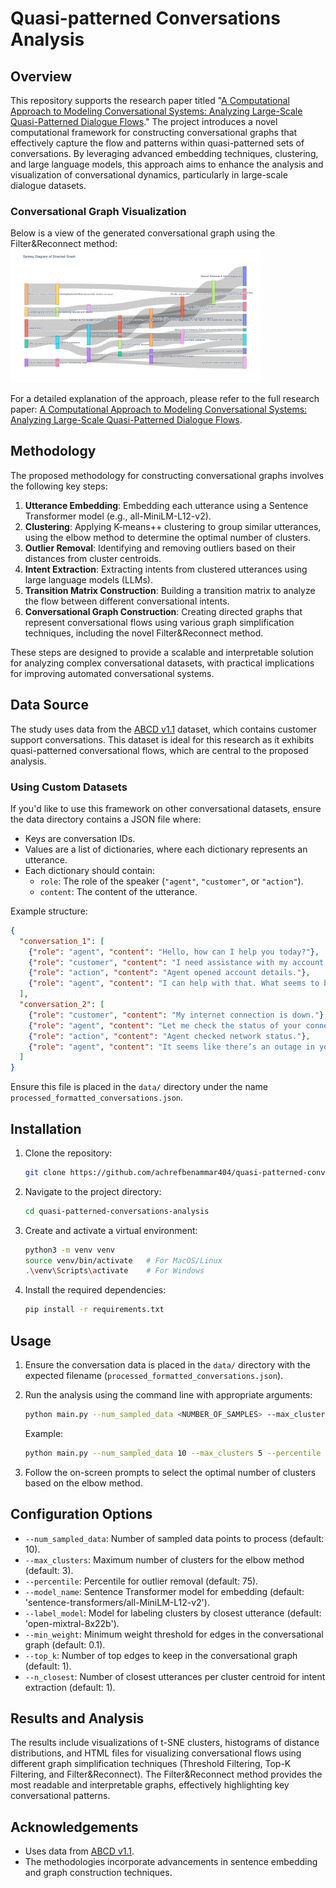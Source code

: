 # Quasi-patterned Conversations Analysis

## Overview

This repository supports the research paper titled "[A Computational Approach to Modeling Conversational Systems: Analyzing Large-Scale Quasi-Patterned Dialogue Flows](AnalyzingLargeScaleQuasiPatternedDialogueFlows.pdf)." The project introduces a novel computational framework for constructing conversational graphs that effectively capture the flow and patterns within quasi-patterned sets of conversations. By leveraging advanced embedding techniques, clustering, and large language models, this approach aims to enhance the analysis and visualization of conversational dynamics, particularly in large-scale dialogue datasets.

### Conversational Graph Visualization

Below is a view of the generated conversational graph using the Filter\&Reconnect method:
<img src="output/Sankey-Plot.png" alt="Filter and Reconnect Graph" width="400"/>


For a detailed explanation of the approach, please refer to the full research paper: [A Computational Approach to Modeling Conversational Systems: Analyzing Large-Scale Quasi-Patterned Dialogue Flows](AnalyzingLarge_ScaleQuasi_PatternedDialogueFlows.pdf).

## Methodology

The proposed methodology for constructing conversational graphs involves the following key steps:

1. **Utterance Embedding**: Embedding each utterance using a Sentence Transformer model (e.g., all-MiniLM-L12-v2).
2. **Clustering**: Applying K-means++ clustering to group similar utterances, using the elbow method to determine the optimal number of clusters.
3. **Outlier Removal**: Identifying and removing outliers based on their distances from cluster centroids.
4. **Intent Extraction**: Extracting intents from clustered utterances using large language models (LLMs).
5. **Transition Matrix Construction**: Building a transition matrix to analyze the flow between different conversational intents.
6. **Conversational Graph Construction**: Creating directed graphs that represent conversational flows using various graph simplification techniques, including the novel Filter\&Reconnect method.

These steps are designed to provide a scalable and interpretable solution for analyzing complex conversational datasets, with practical implications for improving automated conversational systems.

## Data Source

The study uses data from the [ABCD v1.1](https://github.com/asappresearch/abcd/blob/master/data/abcd_v1.1.json.gz) dataset, which contains customer support conversations. This dataset is ideal for this research as it exhibits quasi-patterned conversational flows, which are central to the proposed analysis.

### Using Custom Datasets

If you'd like to use this framework on other conversational datasets, ensure the data directory contains a JSON file where:

- Keys are conversation IDs.
- Values are a list of dictionaries, where each dictionary represents an utterance.
- Each dictionary should contain:
  - `role`: The role of the speaker (`"agent"`, `"customer"`, or `"action"`).
  - `content`: The content of the utterance.

Example structure:

```json
{
  "conversation_1": [
    {"role": "agent", "content": "Hello, how can I help you today?"},
    {"role": "customer", "content": "I need assistance with my account."},
    {"role": "action", "content": "Agent opened account details."},
    {"role": "agent", "content": "I can help with that. What seems to be the issue?"}
  ],
  "conversation_2": [
    {"role": "customer", "content": "My internet connection is down."},
    {"role": "agent", "content": "Let me check the status of your connection."},
    {"role": "action", "content": "Agent checked network status."},
    {"role": "agent", "content": "It seems like there’s an outage in your area."}
  ]
}
```

Ensure this file is placed in the `data/` directory under the name `processed_formatted_conversations.json`.

## Installation

1. Clone the repository:
    ```sh
    git clone https://github.com/achrefbenammar404/quasi-patterned-conversations-analysis.git
    ```
2. Navigate to the project directory:
    ```sh
    cd quasi-patterned-conversations-analysis
    ```
3. Create and activate a virtual environment:
    ```sh
    python3 -m venv venv
    source venv/bin/activate   # For MacOS/Linux
    .\venv\Scripts\activate    # For Windows
    ```
4. Install the required dependencies:
    ```sh
    pip install -r requirements.txt
    ```

## Usage

1. Ensure the conversation data is placed in the `data/` directory with the expected filename (`processed_formatted_conversations.json`).
   
2. Run the analysis using the command line with appropriate arguments:

    ```sh
    python main.py --num_sampled_data <NUMBER_OF_SAMPLES> --max_clusters <MAX_CLUSTERS> --percentile <PERCENTILE> --model_name <MODEL_NAME> --label_model <LABEL_MODEL> --min_weight <MIN_WEIGHT> --top_k <TOP_K_EDGES> --n_closest <N_CLOSEST_UTTERANCES>
    ```

   Example:
   
    ```sh
    python main.py --num_sampled_data 10 --max_clusters 5 --percentile 75 --model_name 'sentence-transformers/all-MiniLM-L12-v2' --label_model 'open-mixtral-8x22b' --min_weight 0.1 --top_k 1 --n_closest 1
    ```

3. Follow the on-screen prompts to select the optimal number of clusters based on the elbow method.

## Configuration Options

- `--num_sampled_data`: Number of sampled data points to process (default: 10).
- `--max_clusters`: Maximum number of clusters for the elbow method (default: 3).
- `--percentile`: Percentile for outlier removal (default: 75).
- `--model_name`: Sentence Transformer model for embedding (default: 'sentence-transformers/all-MiniLM-L12-v2').
- `--label_model`: Model for labeling clusters by closest utterance (default: 'open-mixtral-8x22b').
- `--min_weight`: Minimum weight threshold for edges in the conversational graph (default: 0.1).
- `--top_k`: Number of top edges to keep in the conversational graph (default: 1).
- `--n_closest`: Number of closest utterances per cluster centroid for intent extraction (default: 1).

## Results and Analysis

The results include visualizations of t-SNE clusters, histograms of distance distributions, and HTML files for visualizing conversational flows using different graph simplification techniques (Threshold Filtering, Top-K Filtering, and Filter\&Reconnect). The Filter\&Reconnect method provides the most readable and interpretable graphs, effectively highlighting key conversational patterns.

## Acknowledgements

- Uses data from [ABCD v1.1](https://github.com/asappresearch/abcd/blob/master/data/abcd_v1.1.json.gz).
- The methodologies incorporate advancements in sentence embedding and graph construction techniques.
